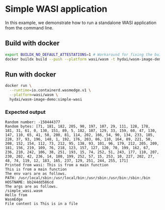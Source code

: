 # Simple WASI application

In this example, we demonstrate how to run a standalone WASI application from the command line.

## Build with docker

```bash
export BUILDX_NO_DEFAULT_ATTESTATIONS=1 # Workaround for fixing the building issue.
docker buildx build --push --platform wasi/wasm -t hydai/wasm-image-demo:simple-wasi .
```

## Run with docker

```bash
docker run \
  --runtime=io.containerd.wasmedge.v1 \
  --platform=wasi/wasm \
  hydai/wasm-image-demo:simple-wasi
```

### Expected output

```
Random number: -150444377
Random bytes: [71, 181, 182, 205, 90, 197, 107, 29, 111, 128, 178, 181, 31, 61, 0, 130, 151, 89, 5, 182, 107, 129, 33, 159, 60, 47, 130, 147, 110, 65, 41, 58, 200, 81, 114, 202, 166, 54, 90, 134, 233, 185, 228, 37, 93, 196, 148, 1, 192, 176, 203, 86, 110, 164, 89, 221, 50, 208, 152, 154, 112, 73, 212, 95, 138, 93, 101, 96, 179, 212, 205, 209, 181, 156, 219, 109, 76, 218, 123, 157, 127, 120, 70, 199, 162, 67, 236, 210, 242, 106, 38, 251, 193, 15, 74, 252, 51, 243, 177, 110, 207, 230, 202, 42, 236, 14, 180, 199, 252, 57, 15, 253, 10, 227, 202, 27, 48, 74, 119, 12, 183, 165, 237, 129, 251, 244, 255, 171]
Printed from wasi: This is from a main function
This is from a main function
The env vars are as follows.
PATH: /usr/local/sbin:/usr/local/bin:/usr/sbin:/usr/bin:/sbin:/bin
HOSTNAME: bb244dd586cd
The args are as follows.
/simple_wasi.wasm
Hello from
WasmEdge
File content is This is in a file
```
